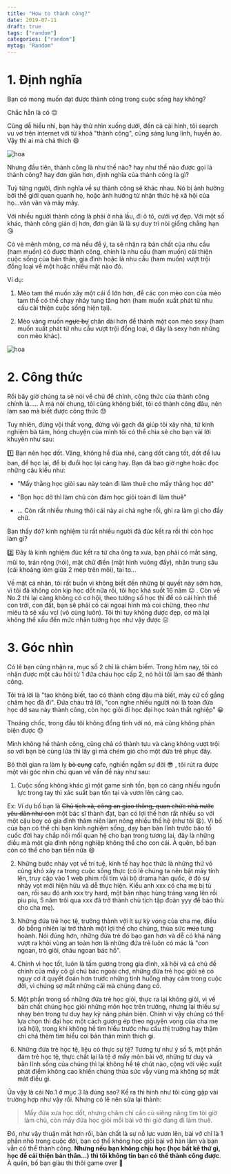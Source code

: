 ```yaml
---
title: "How to thành công?"
date: 2019-07-11
draft: true
tags: ["random"]
categories: ["random"]
mytag: "Random"
---
```


# 1. Định nghĩa

Bạn có mong muốn đạt được thành công trong cuộc sống hay không?  

Chắc hẳn là có :relieved:  

Cũng dễ hiểu nhỉ, bạn hãy thử nhìn xuống dưới, đến cả cái hình, tôi search vu vơ trên internet với từ khoá "thành công", cũng sáng lung linh, huyền ảo. Vậy thì ai mà chả thích :smile:

![hoa](/images/thanhcong.jpg)  

Nhưng đầu tiên, thành công là như thế nào? hay như thế nào được gọi là thành công? hay đơn giản hơn, định nghĩa của thành công là gì? 

Tuỳ từng người, định nghĩa về sự thành công sẽ khác nhau. Nó bị ảnh hưởng bởi thế giới quan quanh họ, hoặc ảnh hưởng từ nhận thức hệ xã hội của họ...vân vân và mây mây.  

Với nhiều người thành công là phải ở nhà lầu, đi ô tô, cưới vợ đẹp. Với một số khác, thành công giản dị hơn, đơn giản là là sự duy trì nòi giống chẳng hạn :kissing_heart:  

Có vẻ mênh mông, cơ mà nếu để ý, ta sẽ nhận ra bản chất của nhu cầu (ham muốn) có được thành công, chính là nhu cầu (ham muốn) cải thiện cuộc sống của bản thân, gia đình hoặc là nhu cầu (ham muốn) vượt trội đồng loại về một hoặc nhiều mặt nào đó.  

Ví dụ: 

1) Mèo tam thể muốn xây một cái ổ lớn hơn, để các con mèo con của mèo tam thể có thể chạy nhảy tung tăng hơn (ham muốn xuất phát từ nhu cầu cải thiện cuộc sống hiện tại).  

2) Mèo vàng muốn ~~ngực bự~~ chân dài hơn để thành một con mèo sexy (ham muốn xuất phát từ nhu cầu vượt trội đồng loại, ở đây là sexy hơn những con mèo khác).  

![hoa](/images/sexymeo.jpg)    

# 2. Công thức

Rồi bây giờ chúng ta sẽ nói về chủ đề chính, công thức của thành công chính là..... À mà nói chung, tôi cũng không biết, tôi có thành công đâu, nên làm sao mà biết được công thức :sweat:  

Tuy nhiên, đừng vội thất vọng, đừng vội gạch đá giúp tôi xây nhà, từ kinh nghiệm bà tám, hóng chuyện của mình tôi có thể chia sẻ cho bạn vài lời khuyên như sau:  

:one: Bạn nên học dốt. Vâng, không hề đùa nhé, càng dốt càng tốt, dốt để lưu ban, để học lại, để bị đuổi học lại càng hay. Bạn đã bao giờ nghe hoặc đọc những câu kiểu như:  

- "Mấy thằng học giỏi sau này toàn đi làm thuê cho mấy thằng học dở"

- "Bọn học dở thì làm chủ còn đám học giỏi toàn đi làm thuê"

- ... Còn rất nhiều nhưng thôi cái này ai chả nghe rồi, ghi ra làm gì cho đầy chữ.

Bạn thấy đó? kinh nghiệm từ rất nhiều người đã đúc kết ra rồi thì còn học làm gì? 

:two: Đây là kinh nghiệm đúc kết ra từ cha ông ta xưa, bạn phải có mắt sáng, mũi to, trán rộng (hói), mặt chữ điền (mặt hình vuông đấy), nhân trung sâu (cái khoảng lõm giữa 2 mép trên môi), tai to...

Về mặt cá nhân, tôi rất buồn vì không biết đến những bí quyết này sớm hơn, vì tôi đã không còn kịp học dốt nữa rồi, tôi học khá suốt 16 năm :neutral_face: . Còn về No.2 thì lại càng không có cơ hội, theo tướng số học thì để có cái hình thể con trời, con đất, bạn sẽ phải có cái ngoại hình mà coi chừng, theo như miêu tả sẽ xấu vcl (vô cùng luôn). Tôi thì tuy không được đẹp, cơ mà lại không thể xấu đến mức nhân tướng học như vậy được :confounded:  

# 3. Góc nhìn

Có lẽ bạn cũng nhận ra, mục số 2 chỉ là châm biếm. Trong hôm nay, tôi có nhận được một câu hỏi từ 1 đứa cháu học cấp 2, nó hỏi tôi làm sao để thành công.  

Tôi trả lời là "tao không biết, tao có thành công đâu mà biết, mày cứ cố gắng chăm học đã đi". Đứa cháu trả lời, "con nghe nhiều người nói là toàn đứa học dở sau này thành công, còn học giỏi đi học đại học toàn thất nghiệp" :grinning:  

Thoáng chốc, trong đầu tôi không đồng tình với nó, mà cũng không phản biện được :sweat:  

Mình không hề thành công, cũng chả có thành tựu và càng không vượt trội so với bạn bè cùng lứa thì lấy gì mà chém gió cho một đứa trẻ phục đây.  

Bỏ thời gian ra làm ly ~~bò cụng~~ cafe, nghiền ngẫm sự đời :sunglasses: , tôi rút ra được một vài góc nhìn chủ quan về vấn đề này như sau:  

1) Cuộc sống không khác gì một game sinh tồn, bạn có càng nhiều nguồn lực trong tay thì xác suất bạn tồn tại và vươn lên càng cao.  

Ex: Ví dụ bố bạn là ~~Chủ tịch xã, công an giao thông, quan chức nhà nước yêu dân như con~~ một bác sĩ thành đạt, bạn có lợi thế hơn rất nhiều so với một cậu boy có gia đình thâm niên làm nông nhiều thế hệ (như tôi :tired_face:). Vì bố của bạn có thể chỉ bạn kinh nghiệm sống, dạy bạn bản lĩnh trước bão tố cuốc đời hay chắp nối mối quan hệ cho bạn trong tương lai, đây là những điều mà một gia đình nông nghiệp không thể cho con cái. À quên, bố bạn còn có thể cho bạn tiền nữa :smile: 

2) Những bước nhảy vọt về trí tuệ, kinh tế hay học thức là những thứ vô cùng khó xảy ra trong cuộc sống thực (có lẽ chúng ta nên bật máy tính lên, truy cập vào 1 web phim rồi tìm vài bộ drama hàn quốc, ở đó sự nhảy vọt mới hiện hữu và dễ thực hiện. Kiểu anh xxx có cha mẹ bị tù oan, rồi sau đó anh xxx try hard, một bản nhạc hùng tráng vang lên rồi piu piu, 5 năm trôi qua xxx đã trở thành chủ tịch tập đoàn yyy để báo thù cho cha mẹ).

3) Những đứa trẻ học tệ, trưởng thành với ít sự kỳ vọng của cha mẹ, điều đó bỗng nhiên lại trở thành một lợi thế cho chúng, thủa sức ~~múa~~ tung hoành. Nói đúng hơn, những đứa trẻ đó bạo gan hơn và dễ có khả năng vượt ra khỏi vùng an toàn hơn là những đứa trẻ luôn có mác là "con ngoan, trò giỏi, cháu ngoan bác hồ".  

4) Chính vì học tốt, luôn là tấm gương trong gia đình, xã hội và cả chủ đề chính của mấy cô gì chú bác ngoài chợ, những đứa trẻ học giỏi sẽ có nguy cơ ít quyết đoán hơn trước những tình huống nhạy cảm trong cuộc đời, vì chúng sợ mất những cái mà chúng đang có.  

5) Một phần trong số những đứa trẻ học giỏi, thực ra lại không giỏi, vì về bản chất chúng học giỏi những môn học trên trường, nhưng lại thiếu sự nhạy bén trong tư duy hay kỹ năng phản biện. Chính vì vậy chúng có thể lựa chọn thi đại học một cách gượng ép theo nguyện vọng của cha mẹ (xã hội), trong khi không hề tìm hiểu trước nhu cầu thị trường hay thậm chí chả thèm tìm hiểu coi bản thân mình thích gì.  

6) Những đứa trẻ học tệ, liệu có thực sự tệ? Tương tự như ý số 5, một phần đám trẻ học tệ, thực chất lại là tệ ở mấy môn bài vở, những tư duy và bãn lĩnh sống của chúng thì lại không hề tệ chút nào, cộng với việc xuất phát điểm không cao khiến chúng thủa sức vẫy vùng mà không sợ mất mát điều gì.  

Ủa vậy là cái No.1 ở mục 3 là đúng sao? Kể ra thì hình như tôi cũng gặp vài trường hợp như vậy rồi. Nhưng có lẽ nên sửa lại thành:  

> Mấy đứa xưa học dốt, nhưng chăm chỉ cần cù siêng năng tìm tòi giờ làm chủ, còn mấy đứa học giỏi mỗi bài vở thì giờ đang đi làm thuê.  

Đó, như vậy thuận mắt hơn rồi, bản chất là sự nỗ lực vươn lên, bài vở chỉ là 1 phần nhỏ trong cuộc đời, bạn có thể không học giỏi bài vở hàn lâm và bạn vẫn có thể thành công. **Nhưng nếu bạn không chịu học (học bất kể thứ gì, học để cải thiện bản thân...) thì tôi không tin bạn có thể thành công được**. À quên, bố bạn giàu thì thôi game over :grimacing:  
